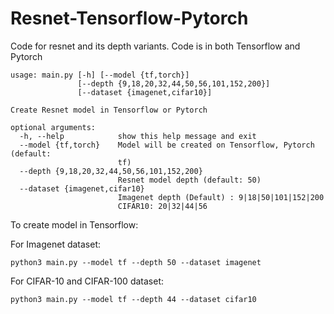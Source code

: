 # Resnet-Tensorflow-Pytorch
Code for resnet and its depth variants. Code is in both Tensorflow and Pytorch

```
usage: main.py [-h] [--model {tf,torch}]
               [--depth {9,18,20,32,44,50,56,101,152,200}]
               [--dataset {imagenet,cifar10}]

Create Resnet model in Tensorflow or Pytorch

optional arguments:
  -h, --help            show this help message and exit
  --model {tf,torch}    Model will be created on Tensorflow, Pytorch (default:
                        tf)
  --depth {9,18,20,32,44,50,56,101,152,200}
                        Resnet model depth (default: 50)
  --dataset {imagenet,cifar10}
                        Imagenet depth (Default) : 9|18|50|101|152|200
                        CIFAR10: 20|32|44|56
```

To create model in Tensorflow:

For Imagenet dataset:

```
python3 main.py --model tf --depth 50 --dataset imagenet
```

For CIFAR-10 and CIFAR-100 dataset:

```
python3 main.py --model tf --depth 44 --dataset cifar10
```